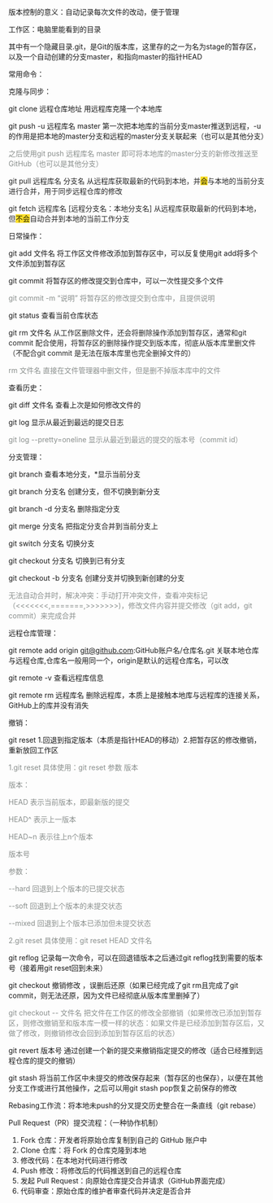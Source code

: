 版本控制的意义：自动记录每次文件的改动，便于管理

工作区：电脑里能看到的目录

其中有一个隐藏目录.git，是Git的版本库，这里存的之一为名为stage的暂存区，以及一个自动创建的分支master，和指向master的指针HEAD



常用命令：

克隆与同步：

git clone	远程仓库地址	用远程库克隆一个本地库

git push -u 远程库名 master	第一次把本地库的当前分支master推送到远程，-u的作用是把本地的master分支和远程的master分支关联起来（也可以是其他分支）

<font style="color:#8A8F8D;">之后使用git push 远程库名 master 即可将本地库的master分支的新修改推送至GitHub（也可以是其他分支）</font>

<font style="color:rgba(0, 0, 0, 0.85);">git pull 远程库名 分支名 	从远程库获取最新的代码到本地，并</font><font style="color:rgba(0, 0, 0, 0.85);background-color:#FBDE28;">会</font><font style="color:rgba(0, 0, 0, 0.85);">与本地的当前分支进行合并，用于同步远程仓库的修改</font>

<font style="color:rgba(0, 0, 0, 0.85);">git fetch 远程库名 [远程分支名：本地分支名]	从远程库获取最新的代码到本地，但</font><font style="color:rgba(0, 0, 0, 0.85);background-color:#FBDE28;">不会</font><font style="color:rgba(0, 0, 0, 0.85);">自动合并到本地的当前工作分支</font>

日常操作：

git add 文件名 		将工作区文件修改添加到暂存区中，可以反复使用git add将多个文件添加到暂存区

git commit		将暂存区的修改提交到仓库中，可以一次性提交多个文件

<font style="color:#8A8F8D;">git commit -m “说明”	将暂存区的修改提交到仓库中，且提供说明</font>

git status			查看当前仓库状态

git rm 文件名		<font style="color:rgba(0, 0, 0, 0.85);">从工作区删除文件，还会将删除操作添加到暂存区，通常和git commit 配合使用，将暂存区的删除操作提交到版本库，彻底从版本库里删文件（不配合git commit 是无法在版本库里也完全删掉文件的）</font>

<font style="color:#8A8F8D;">rm 文件名		直接在文件管理器中删文件，但是删不掉版本库中的文件</font>



查看历史：

git diff 文件名		查看上次是如何修改文件的

git log 			显示从最近到最远的提交日志

<font style="color:#8A8F8D;">git log --pretty=oneline	显示从最近到最远的提交的版本号（commit id）</font>



分支管理：

git branch	查看本地分支，*显示当前分支

git branch 分支名		创建分支，但不切换到新分支

git branch -d 分支名	删除指定分支

git merge 分支名		把指定分支合并到当前分支上

git switch 分支名	切换分支

git checkout 分支名	切换到已有分支

git checkout -b 分支名	创建分支并切换到新创建的分支

<font style="color:#8A8F8D;">无法自动合并时，解决冲突：手动打开冲突文件，查看冲突标记（<<<<<<<,=======,>>>>>>>)，修改文件内容并提交修改（git add，git commit）来完成合并</font>



远程仓库管理：

git remote add origin git@github.com:GitHub账户名/仓库名.git	关联本地仓库与远程仓库,仓库名一般用同一个，origin是默认的远程仓库名，可以改

git remote -v	查看远程库信息

git remote rm 远程库名	删除远程库，本质上是接触本地库与远程库的连接关系，GitHub上的库并没有消失



撤销：

git reset			1.回退到指定版本（本质是指针HEAD的移动）2.把暂存区的修改撤销，重新放回工作区

<font style="color:#8A8F8D;">1.git reset 具体使用：git reset 参数  版本</font>

<font style="color:#8A8F8D;">版本：</font>

<font style="color:#8A8F8D;">HEAD	表示当前版本，即最新版的提交</font>

<font style="color:#8A8F8D;">HEAD^	表示上一版本</font>

<font style="color:#8A8F8D;">HEAD~n	表示往上n个版本</font>

<font style="color:#8A8F8D;">版本号</font>

<font style="color:#8A8F8D;">参数：</font>

<font style="color:#8A8F8D;">--hard	回退到上个版本的已提交状态</font>

<font style="color:#8A8F8D;">--soft	回退到上个版本的未提交状态</font>

<font style="color:#8A8F8D;">--mixed	回退到上个版本已添加但未提交状态</font>

<font style="color:#8A8F8D;">2.git reset 具体使用：git reset HEAD 文件名</font>

git reflog			记录每一次命令，可以在回退错版本之后通过git reflog找到需要的版本号（接着用git reset回到未来）

git checkout		撤销修改 ，误删后还原（如果已经完成了git rm且完成了git commit，则无法还原，因为文件已经彻底从版本库里删掉了）

<font style="color:#8A8F8D;">git checkout -- 文件名	把文件在工作区的修改全部撤销（如果修改已添加到暂存区，则修改撤销至和版本库一模一样的状态：如果文件是已经添加到暂存区后，又做了修改，则撤销修改会回到添加到暂存区后的状态）</font>

git revert 版本号	通过创建一个新的提交来撤销指定提交的修改（适合已经推到远程仓库的提交的撤销）

git stash	将当前工作区中未提交的修改保存起来（暂存区的也保存），以便在其他分支工作或进行其他操作，之后可以用git stash pop恢复之前保存的修改



Rebasing工作流：将本地未push的分叉提交历史整合在一条直线（git rebase）



Pull Request（PR）提交流程：（一种协作机制）

1. Fork 仓库：开发者将原始仓库复制到自己的 GitHub 账户中
2. Clone 仓库：将 Fork 的仓库克隆到本地
3. 修改代码：在本地对代码进行修改
4. Push 修改：将修改后的代码推送到自己的远程仓库
5. 发起 Pull Request：向原始仓库提交合并请求（GitHub界面完成）
6. 代码审查：原始仓库的维护者审查代码并决定是否合并

  
 










